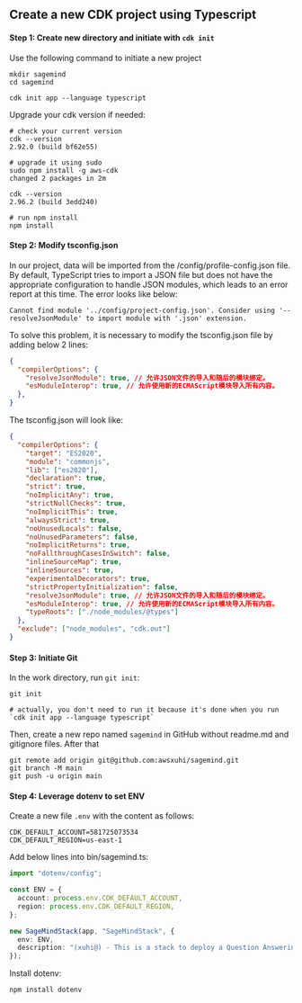 ## Create a new CDK project using Typescript



#### Step 1: Create new directory and initiate with `cdk init`

Use the following command to initiate a new project

```shell
mkdir sagemind
cd sagemind

cdk init app --language typescript
```

Upgrade your cdk version if needed:

``` shell
# check your current version
cdk --version
2.92.0 (build bf62e55)

# upgrade it using sudo
sudo npm install -g aws-cdk
changed 2 packages in 2m

cdk --version
2.96.2 (build 3edd240)

# run npm install
npm install
```



#### Step 2: Modify tsconfig.json

In our project, data will be imported from the /config/profile-config.json file. By default, TypeScript tries to import a JSON file but does not have the appropriate configuration to handle JSON modules, which leads to an error report at this time. The error looks like below:

```shell
Cannot find module '../config/project-config.json'. Consider using '--resolveJsonModule' to import module with '.json' extension.
```

To solve this problem, it is necessary to modify the tsconfig.json file by adding below 2 lines:

```json
{
  "compilerOptions": {
    "resolveJsonModule": true, // 允许JSON文件的导入和随后的模块绑定。
    "esModuleInterop": true, // 允许使用新的ECMAScript模块导入所有内容。
  },
}

```

The tsconfig.json will look like:

```json
{
  "compilerOptions": {
    "target": "ES2020",
    "module": "commonjs",
    "lib": ["es2020"],
    "declaration": true,
    "strict": true,
    "noImplicitAny": true,
    "strictNullChecks": true,
    "noImplicitThis": true,
    "alwaysStrict": true,
    "noUnusedLocals": false,
    "noUnusedParameters": false,
    "noImplicitReturns": true,
    "noFallthroughCasesInSwitch": false,
    "inlineSourceMap": true,
    "inlineSources": true,
    "experimentalDecorators": true,
    "strictPropertyInitialization": false,
    "resolveJsonModule": true, // 允许JSON文件的导入和随后的模块绑定。
    "esModuleInterop": true, // 允许使用新的ECMAScript模块导入所有内容。
    "typeRoots": ["./node_modules/@types"]
  },
  "exclude": ["node_modules", "cdk.out"]
}

```



#### Step 3: Initiate Git

In the work directory, run `git init`:

```shell
git init

# actually, you don't need to run it because it's done when you run `cdk init app --language typescript`
```

Then, create a new repo named `sagemind` in GitHub without readme.md and gitignore files. After that

``` shell
git remote add origin git@github.com:awsxuhi/sagemind.git
git branch -M main
git push -u origin main
```



#### Step 4: Leverage dotenv to set ENV

Create a new file `.env` with the content as follows:

```shell
CDK_DEFAULT_ACCOUNT=581725073534
CDK_DEFAULT_REGION=us-east-1
```

Add below lines into bin/sagemind.ts:

```typescript
import "dotenv/config";

const ENV = {
  account: process.env.CDK_DEFAULT_ACCOUNT,
  region: process.env.CDK_DEFAULT_REGION,
};

new SageMindStack(app, "SageMindStack", {
  env: ENV,
  description: "(xuhi@) - This is a stack to deploy a Question Answering Bot on AWS. [2023.09.19]",
});
```

Install dotenv:

```shell
npm install dotenv
```

